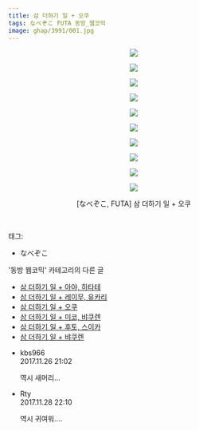 ```yaml
---
title: 삼 더하기 일 + 오쿠
tags: なべぞこ FUTA 동방_웹코믹
image: ghap/3991/001.jpg
---
```

<div class="article">
<p style="text-align: center; clear: none; float: none;"><img src="{{ site.nasurl }}/ghap/3991/001.jpg"/></p>
<p style="text-align: center; clear: none; float: none;"><img src="{{ site.nasurl }}/ghap/3991/002.jpg"/></p>
<p style="text-align: center; clear: none; float: none;"><img src="{{ site.nasurl }}/ghap/3991/003.jpg"/></p>
<p style="text-align: center; clear: none; float: none;"><img src="{{ site.nasurl }}/ghap/3991/004.jpg"/></p>
<p style="text-align: center; clear: none; float: none;"><img src="{{ site.nasurl }}/ghap/3991/005.jpg"/></p>
<p style="text-align: center; clear: none; float: none;"><img src="{{ site.nasurl }}/ghap/3991/006.jpg"/></p>
<p style="text-align: center; clear: none; float: none;"><img src="{{ site.nasurl }}/ghap/3991/007.jpg"/></p>
<p style="text-align: center; clear: none; float: none;"><img src="{{ site.nasurl }}/ghap/3991/008.jpg"/></p>
<p style="text-align: center; clear: none; float: none;"><img src="{{ site.nasurl }}/ghap/3991/009.jpg"/></p>
<p style="text-align: center; clear: none; float: none;"><img src="{{ site.nasurl }}/ghap/3991/010.jpg"/></p>
<p style="text-align: center; clear: none; float: none;">[なべぞこ, FUTA] 삼 더하기 일 + 오쿠</p>
<p><br/></p>
</div><div class="tagTrail">
<p>태그: </p>
<ul>
<li>なべぞこ</li>
</ul>
</div><div class="another">
<p>'동방 웹코믹' 카테고리의 다른 글</p>
<ul>
<li><a href="/2017-11-26-ghap_3993">삼 더하기 일 + 아야, 하타테</a></li>
<li><a href="/2017-11-26-ghap_3992">삼 더하기 일 + 레이무, 유카리</a></li>
<li><a href="/2017-11-26-ghap_3991">삼 더하기 일 + 오쿠</a></li>
<li><a href="/2017-11-26-ghap_3990">삼 더하기 일 + 미코, 뱌쿠렌</a></li>
<li><a href="/2017-11-26-ghap_3989">삼 더하기 일 + 후토, 스이카</a></li>
<li><a href="/2017-11-26-ghap_3988">삼 더하기 일 + 뱌쿠렌</a></li>
</ul>
</div><div class="cb_module cb_fluid">
<div class="cb_wrt cb_profile">
<div class="comment">
<ul>
<li class="cb_thumb_off" id="comment15137933">
<div class="cb_comment_area">
<div class="cb_info_area">
<div class="cb_section">
<span class="cb_nick_name">kbs966</span>
</div>
<div class="cb_section">
<span class="cb_date">2017.11.26 21:02 </span>
</div>
</div>
<div class="cb_dsc_comment">
<p class="cb_dsc">
											역시 새머리...
										</p>
</div>
</div></li>
<li class="cb_thumb_off" id="comment15140173">
<div class="cb_comment_area">
<div class="cb_info_area">
<div class="cb_section">
<span class="cb_nick_name">Rty</span>
</div>
<div class="cb_section">
<span class="cb_date">2017.11.28 22:10 </span>
</div>
</div>
<div class="cb_dsc_comment">
<p class="cb_dsc">
											역시 귀여워....
										</p>
</div>
</div></li>
</ul>
</div>
</div><!-- commentList close -->
</div>